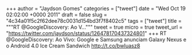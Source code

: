 
+++
author = "Jaydson Gomes"
categories = ["tweet"]
date = "Wed Oct 19 02:02:00 +0000 2011"
draft = false
slug = "4c34a01f5c2f62dee78c0031d154bd3f7f8402c5"
tags = ["tweet"]
title = """RT @GoogleDiscovery: Ao V..."""
tweet = true
micro = true
tweet_url = "https://twitter.com/jaydson/status/126478170437324801"
+++
RT @GoogleDiscovery: Ao Vivo: Google e Samsung anunciam Galaxy Nexus e o Android 4.0 Ice Cream Sandwich http://t.co/bwIuasz8
